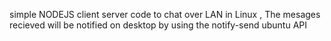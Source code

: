  simple NODEJS client server code to chat over LAN in Linux , The mesages recieved will be notified on desktop by using the notify-send ubuntu API
